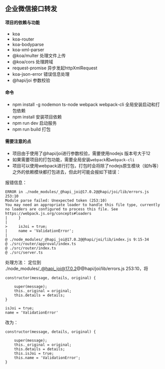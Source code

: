 ##  企业微信接口转发

####  项目的依赖与功能

- koa
- koa-router
- koa-bodyparse
- koa-xml-parser
- @koa/multer 处理文件上传
- @koa/cors 处理跨域
- request-promise 异步发起httpXmlRequest
- koa-json-error 错误信息处理
- @hapi/joi 参数校验

####  命令

- npm install -g nodemon ts-node webpack webpack-cli 全局安装启动和打包依赖
- npm install   安装项目依赖
- npm run dev   启动服务
- npm run build 打包

####  需要注意的点

- 项目由于使用了@hapi/joi进行参数校验，需要使用nodejs 版本号大于12
- 如果需要项目的打包功能，需要全局安装<code>webpack</code>和<code>webpack-cli</code>
- 项目可以使用webpack进行打包，打包时会将除了nodejs原生模块（如fs等）之外的依赖模块都打包进去，但此时可能会报如下错误：

报错信息：

    ERROR in ./node_modules/_@hapi_joi@17.0.2@@hapi/joi/lib/errors.js 253:10
    Module parse failed: Unexpected token (253:10)
    You may need an appropriate loader to handle this file type, currently no loaders are configured to process this file. See https://webpack.js.org/concepts#loaders
    |     }
    |
    >     isJoi = true;
    |     name = 'ValidationError';
    |
    @ ./node_modules/_@hapi_joi@17.0.2@@hapi/joi/lib/index.js 9:15-34
    @ ./src/router/approval/index.ts
    @ ./src/router/index.ts
    @ ./src/server.ts

处理方法： 定位到 ./node_modules/_@hapi_joi@17.0.2@@hapi/joi/lib/errors.js 253:10，将

    constructor(message, details, original) {

        super(message);
        this._original = original;
        this.details = details;
    }

    isJoi = true;
    name = 'ValidationError'

改为：

    constructor(message, details, original) {

        super(message);
        this._original = original;
        this.details = details;
        this.isJoi = true;
        this.name = 'ValidationError';
    }
